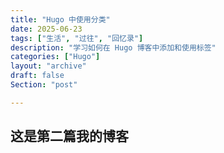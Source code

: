 ```yaml
---
title: "Hugo 中使用分类"
date: 2025-06-23
tags: ["生活", "过往", "回忆录"]
description: "学习如何在 Hugo 博客中添加和使用标签"
categories: ["Hugo"]
layout: "archive"
draft: false
Section: "post"

---
```



## 这是第二篇我的博客

